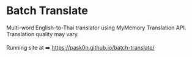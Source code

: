 # Batch Translate
Multi-word English-to-Thai translator using MyMemory Translation API. Translation quality may vary.
\
\
Running site at ➡️ https://pask0n.github.io/batch-translate/
